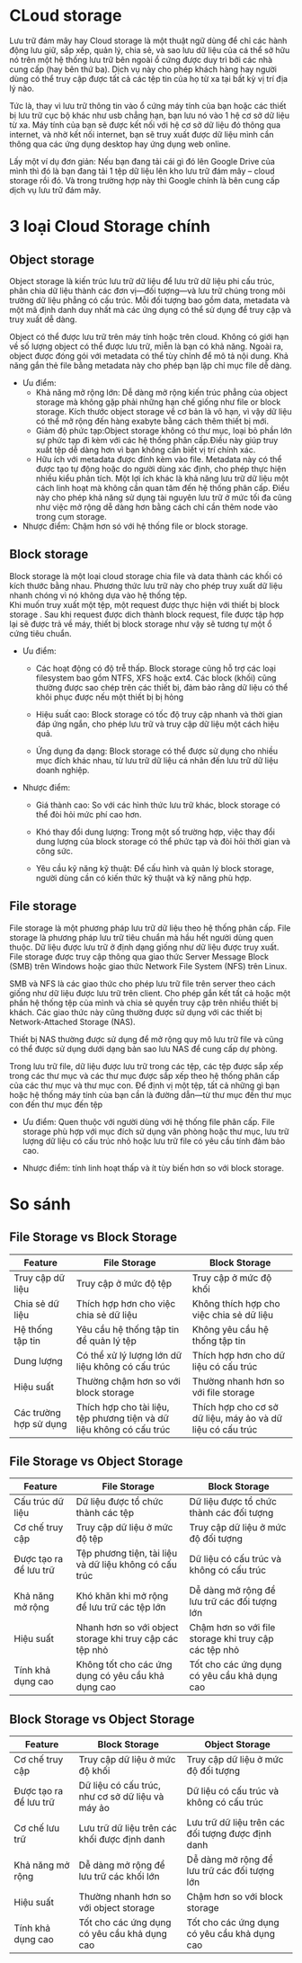 # CLoud storage
Lưu trữ đám mây hay Cloud storage là một thuật ngữ dùng để chỉ các hành động lưu giữ, sắp xếp, quản lý, chia sẻ, và sao lưu dữ liệu của cá thể sở hữu nó trên một hệ thống lưu trữ bên ngoài ổ cứng được duy trì bởi các nhà cung cấp (hay bên thứ ba). Dịch vụ này cho phép khách hàng hay người dùng có thể truy cập được tất cả các tệp tin của họ từ xa tại bất kỳ vị trí địa lý nào.

Tức là, thay vì lưu trữ thông tin vào ổ cứng máy tính của bạn hoặc các thiết bị lưu trữ cục bộ khác như usb chẳng hạn, bạn lưu nó vào 1 hệ cơ sở dữ liệu từ xa. Máy tính của bạn sẽ được kết nối với hệ cơ sở dữ liệu đó thông qua internet, và nhờ kết nối internet, bạn sẽ truy xuất được dữ liệu mình cần thông qua các ứng dụng desktop hay ứng dụng web online.

Lấy một ví dụ đơn giản: Nếu bạn đang tải cái gì đó lên Google Drive của mình thì đó là bạn đang tải 1 tệp dữ liệu lên kho lưu trữ đám mây – cloud storage rồi đó. Và trong trường hợp này thì Google chính là bên cung cấp dịch vụ lưu trữ đám mây.
# 3 loại Cloud Storage chính
## Object storage
Object storage là kiến ​​trúc lưu trữ dữ liệu để lưu trữ dữ liệu phi cấu trúc, phân chia dữ liệu thành các đơn vị—đối tượng—và lưu trữ chúng trong môi trường dữ liệu phẳng có cấu trúc. Mỗi đối tượng bao gồm data, metadata và một mã định danh duy nhất mà các ứng dụng có thể sử dụng để truy cập và truy xuất dễ dàng.

Object có thể được lưu trữ trên máy tính  hoặc trên cloud. Không có giới hạn về số lượng object có thể được lưu trữ, miễn là bạn có khả năng. Ngoài ra, object được đóng gói với metadata có thể tùy chỉnh để mô tả nội dung. Khả năng gắn thẻ file bằng metadata này cho phép bạn lập chỉ mục file dễ dàng.

- Ưu điểm:  
   - Khả năng mở rộng lớn: Dễ dàng mở rộng kiến ​​trúc phẳng của object storage mà không gặp phải những hạn chế giống như file or block storage. Kích thước object storage về cơ bản là vô hạn, vì vậy dữ liệu có thể mở rộng đến hàng exabyte bằng cách thêm thiết bị mới.   
  - Giảm độ phức tạp:Object storage không có thư mục, loại bỏ phần lớn sự phức tạp đi kèm với các hệ thống phân cấp.Điều này  giúp truy xuất tệp dễ dàng hơn vì bạn không cần biết vị trí chính xác.        
  - Hữu ích với metadata được đính kèm vào file. Metadata này có thể được tạo tự động hoặc do người dùng xác định, cho phép thực hiện nhiều kiểu phân tích. Một lợi ích khác là khả năng lưu trữ dữ liệu một cách linh hoạt mà không cần quan tâm đến hệ thống phân cấp. Điều này cho phép khả năng sử dụng tài nguyên lưu trữ ở mức tối đa cũng như việc mở rộng dễ dàng hơn bằng cách chỉ cần thêm node vào trong cụm storage.
- Nhược điểm: Chậm hơn só với hệ thống file or block storage.
## Block storage
Block storage là một loại cloud storage chia file và data thành các khối có kích thước bằng nhau. Phương thức lưu trữ này cho phép truy xuất dữ liệu nhanh chóng vì nó không dựa vào hệ thống tệp.  
Khi muốn truy xuất một tệp, một request được thực hiện với thiết bị block storage . Sau khi request được dich thành block request, file được tập hợp lại sẽ được trả về máy, thiết bị block storage như vậy sẽ tương  tự một ổ cứng tiêu chuẩn.     
- Ưu điểm: 
  - Các hoạt động có độ trễ thấp. Block storage cũng hỗ trợ các loại filesystem bao gồm NTFS, XFS hoặc ext4. Các block (khối) cũng thường được sao chép trên các thiết bị, đảm bảo rằng dữ liệu có thể khôi phục được nếu một thiết bị bị hỏng

  - Hiệu suất cao: Block storage có tốc độ truy cập nhanh và thời gian đáp ứng ngắn, cho phép lưu trữ và truy cập dữ liệu một cách hiệu quả.
  - Ứng dụng đa dạng: Block storage có thể được sử dụng cho nhiều mục đích khác nhau, từ lưu trữ dữ liệu cá nhân đến lưu trữ dữ liệu doanh nghiệp.

- Nhược điểm:

  - Giá thành cao: So với các hình thức lưu trữ khác, block storage có thể đòi hỏi mức phí cao hơn.

  - Khó thay đổi dung lượng: Trong một số trường hợp, việc thay đổi dung lượng của block storage có thể phức tạp và đòi hỏi thời gian và công sức.

  - Yêu cầu kỹ năng kỹ thuật: Để cấu hình và quản lý block storage, người dùng cần có kiến thức kỹ thuật và kỹ năng phù hợp.
## File storage
File storage là một phương pháp lưu trữ dữ liệu theo hệ thống phân cấp. File storage là phương pháp lưu trữ tiêu chuẩn mà hầu hết người dùng quen thuộc. Dữ liệu được lưu trữ ở định dạng giống như dữ liệu được truy xuất. File storage được truy cập thông qua giao thức Server Message Block (SMB) trên Windows hoặc giao thức Network File System (NFS) trên Linux.

SMB và NFS là các giao thức cho phép lưu trữ file trên server theo cách giống như dữ liệu được lưu trữ trên client. Cho phép gắn kết tất cả hoặc một phần hệ thống tệp của mình và chia sẻ quyền truy cập trên nhiều thiết bị khách. Các giao thức này cũng thường được sử dụng với các thiết bị Network-Attached Storage (NAS).

Thiết bị NAS thường được sử dụng để mở rộng quy mô lưu trữ file và cũng có thể được sử dụng dưới dạng bản sao lưu NAS để cung cấp dự phòng.

Trong lưu trữ file, dữ liệu được lưu trữ trong các tệp, các tệp được sắp xếp trong các thư mục và các thư mục được sắp xếp theo hệ thống phân cấp của các thư mục và thư mục con. Để định vị một tệp, tất cả những gì bạn hoặc hệ thống máy tính của bạn cần là đường dẫn—từ thư mục đến thư mục con đến thư mục đến tệp

- Ưu điểm: Quen thuộc với người dùng với hệ thống file phân cấp. File storage phù hợp với mục đích sử dụng văn phòng hoặc thư mục, lưu trữ lượng dữ liệu có cấu trúc nhỏ hoặc lưu trữ file có yêu cầu tính đảm bảo cao.

- Nhược điểm: tính linh hoạt thấp và ít tùy biến hơn so với block storage.
# So sánh
## File Storage vs Block Storage

|Feature       | File Storage  |   Block Storage     |
|------------- | ------------- |---------------------|
Truy cập dữ liệu|	Truy cập ở mức độ tệp|	Truy cập ở mức độ khối|
Chia sẻ dữ liệu	|Thích hợp hơn cho việc chia sẻ dữ liệu|	Không thích hợp cho việc chia sẻ dữ liệu|
Hệ thống tập tin|	Yêu cầu hệ thống tập tin để quản lý tệp|	Không yêu cầu hệ thống tập tin|
Dung lượng|	Có thể xử lý lượng lớn dữ liệu không có cấu trúc|	Thích hợp hơn cho dữ liệu có cấu trúc|
Hiệu suất|	Thường chậm hơn so với block storage|	Thường nhanh hơn so với file storage|
Các trường hợp sử dụng|	Thích hợp cho tài liệu, tệp phương tiện và dữ liệu không có cấu trúc|	Thích hợp cho cơ sở dữ liệu, máy ảo và dữ liệu có cấu trúc|

## File Storage vs Object Storage
|Feature       | File Storage  |   Block Storage     |
|------------- | ------------- |---------------------|
Cấu trúc dữ liệu|	Dữ liệu được tổ chức thành các tệp|	Dữ liệu được tổ chức thành các đối tượng|
Cơ chế truy cập|	Truy cập dữ liệu ở mức độ tệp|	Truy cập dữ liệu ở mức độ đối tượng|
Được tạo ra để lưu trữ|	Tệp phương tiện, tài liệu và dữ liệu không có cấu trúc|	Dữ liệu có cấu trúc và không có cấu trúc|
Khả năng mở rộng|	Khó khăn khi mở rộng để lưu trữ các tệp lớn|	Dễ dàng mở rộng để lưu trữ các đối tượng lớn|
Hiệu suất|	Nhanh hơn so với object storage khi truy cập các tệp nhỏ|	Chậm hơn so với file storage khi truy cập các tệp nhỏ|
Tính khả dụng cao|	Không tốt cho các ứng dụng có yêu cầu khả dụng cao|	Tốt cho các ứng dụng có yêu cầu khả dụng cao|
## Block Storage vs Object Storage
|Feature       | Block Storage  |   Object Storage   |
|------------- | ------------- |---------------------|
Cơ chế truy cập|	Truy cập dữ liệu ở mức độ khối|	Truy cập dữ liệu ở mức độ đối tượng|
Được tạo ra để lưu trữ|	Dữ liệu có cấu trúc, như cơ sở dữ liệu và máy ảo|	Dữ liệu có cấu trúc và không có cấu trúc|
Cơ chế lưu trữ|	Lưu trữ dữ liệu trên các khối được định danh|	Lưu trữ dữ liệu trên các đối tượng được định danh|
Khả năng mở rộng|	Dễ dàng mở rộng để lưu trữ các khối lớn|	Dễ dàng mở rộng để lưu trữ các đối tượng lớn|
Hiệu suất|	Thường nhanh hơn so với object storage|	Chậm hơn so với block storage
Tính khả dụng cao|	Tốt cho các ứng dụng có yêu cầu khả dụng cao|	Tốt cho các ứng dụng có yêu cầu khả dụng cao|